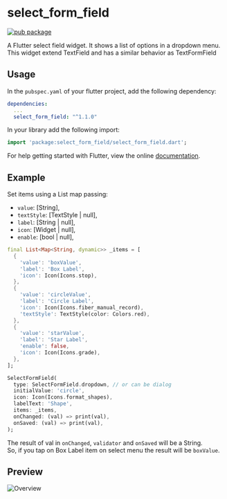 # select_form_field

[![pub package](https://img.shields.io/pub/v/select_form_field.svg)](https://pub.dartlang.org/packages/select_form_field)

A Flutter select field widget. It shows a list of options in a dropdown menu.\
This widget extend TextField and has a similar behavior as TextFormField

## Usage

In the `pubspec.yaml` of your flutter project, add the following dependency:

```yaml
dependencies:
  ...
  select_form_field: "^1.1.0"
```

In your library add the following import:

```dart
import 'package:select_form_field/select_form_field.dart';
```

For help getting started with Flutter, view the online [documentation](https://flutter.io/).

## Example

Set items using a List map passing:
* `value`: [String], 
* `textStyle`: [TextStyle | null],
* `label`: [String | null], 
* `icon`: [Widget | null],
* `enable`: [bool | null],

``` dart
final List<Map<String, dynamic>> _items = [
  {
    'value': 'boxValue',
    'label': 'Box Label',
    'icon': Icon(Icons.stop),
  },
  {
    'value': 'circleValue',
    'label': 'Circle Label',
    'icon': Icon(Icons.fiber_manual_record),
    'textStyle': TextStyle(color: Colors.red),
  },
  {
    'value': 'starValue',
    'label': 'Star Label',
    'enable': false,
    'icon': Icon(Icons.grade),
  },
];
```

``` dart
SelectFormField(
  type: SelectFormField.dropdown, // or can be dialog
  initialValue: 'circle',
  icon: Icon(Icons.format_shapes),
  labelText: 'Shape',
  items: _items,
  onChanged: (val) => print(val),
  onSaved: (val) => print(val),
);
```

The result of val in `onChanged`, `validator` and `onSaved` will be a String.\
So, if you tap on Box Label item on select menu the result will be `boxValue`.

## Preview
![Overview](https://raw.githubusercontent.com/m3uzz/select_form_field/master/doc/images/select_form_field.gif)
